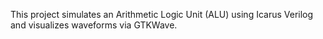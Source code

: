   This project simulates an Arithmetic Logic Unit (ALU) using Icarus Verilog and visualizes waveforms via GTKWave.
